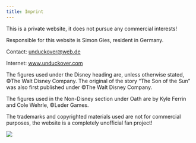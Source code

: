 ```yaml
---
title: Imprint
---
```

This is a private website, it does not pursue any commercial interests!

Responsible for this website is Simon Gies, resident in Germany.

Contact: unduckover@web.de

Internet: www.unduckover.com

The figures used under the Disney heading are, unless otherwise stated, ©The Walt Disney Company. The original of the story “The Son of the Sun” was also first published under ©The Walt Disney Company.

The figures used in the Non-Disney section under Oath are by Kyle Ferrin and Cole Wehrle, ©Leder Games.

The trademarks and copyrighted materials used are not for commercial purposes, the website is a completely unofficial fan project!

![](/images/logo_unduckover.png)
